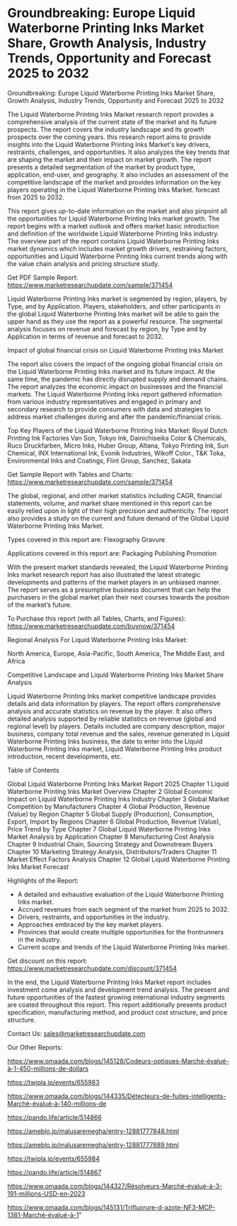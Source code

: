 # Groundbreaking: Europe Liquid Waterborne Printing Inks Market Share, Growth Analysis, Industry Trends, Opportunity and Forecast 2025 to 2032
 Groundbreaking: Europe Liquid Waterborne Printing Inks Market Share, Growth Analysis, Industry Trends, Opportunity and Forecast 2025 to 2032

The Liquid Waterborne Printing Inks Market research report provides a comprehensive analysis of the current state of the market and its future prospects. The report covers the industry landscape and its growth prospects over the coming years. this research report aims to provide insights into the Liquid Waterborne Printing Inks Market's key drivers, restraints, challenges, and opportunities. It also analyzes the key trends that are shaping the market and their impact on market growth. The report presents a detailed segmentation of the market by product type, application, end-user, and geography. It also includes an assessment of the competitive landscape of the market and provides information on the key players operating in the Liquid Waterborne Printing Inks Market. forecast from 2025 to 2032.

This report gives up-to-date information on the market and also pinpoint all the opportunities for Liquid Waterborne Printing Inks market growth. The report begins with a market outlook and offers market basic introduction and definition of the worldwide Liquid Waterborne Printing Inks industry. The overview part of the report contains Liquid Waterborne Printing Inks market dynamics which includes market growth drivers, restraining factors, opportunities and Liquid Waterborne Printing Inks current trends along with the value chain analysis and pricing structure study.

Get PDF Sample Report: https://www.marketresearchupdate.com/sample/371454

Liquid Waterborne Printing Inks market is segmented by region, players, by Type, and by Application. Players, stakeholders, and other participants in the global Liquid Waterborne Printing Inks market will be able to gain the upper hand as they use the report as a powerful resource. The segmental analysis focuses on revenue and forecast by region, by Type and by Application in terms of revenue and forecast to 2032.

Impact of global financial crisis on Liquid Waterborne Printing Inks Market

The report also covers the impact of the ongoing global financial crisis on the Liquid Waterborne Printing Inks market and its future impact. At the same time, the pandemic has directly disrupted supply and demand chains. The report analyzes the economic impact on businesses and the financial markets. The Liquid Waterborne Printing Inks report gathered information from various industry representatives and engaged in primary and secondary research to provide consumers with data and strategies to address market challenges during and after the pandemic/financial crisis.

Top Key Players of the Liquid Waterborne Printing Inks Market:
Royal Dutch Printing Ink Factories Van Son, Tokyo Ink, Dainichiseika Color & Chemicals, Ruco Druckfarben, Micro Inks, Huber Group, Altana, Tokyo Printing Ink, Sun Chemical, INX International Ink, Evonik Industries, Wikoff Color., T&K Toka, Environmental Inks and Coatings, Flint Group, Sanchez, Sakata


Get Sample Report with Tables and Charts: https://www.marketresearchupdate.com/sample/371454

The global, regional, and other market statistics including CAGR, financial statements, volume, and market share mentioned in this report can be easily relied upon in light of their high precision and authenticity. The report also provides a study on the current and future demand of the Global Liquid Waterborne Printing Inks Market.

Types covered in this report are:
Flexography
Gravure


Applications covered in this report are:
Packaging
Publishing
Promotion


With the present market standards revealed, the Liquid Waterborne Printing Inks market research report has also illustrated the latest strategic developments and patterns of the market players in an unbiased manner. The report serves as a presumptive business document that can help the purchasers in the global market plan their next courses towards the position of the market’s future.

To Purchase this report (with all Tables, Charts, and Figures): https://www.marketresearchupdate.com/buynow/371454

Regional Analysis For Liquid Waterborne Printing Inks Market:

North America, Europe, Asia-Pacific, South America, The Middle East, and Africa

Competitive Landscape and Liquid Waterborne Printing Inks Market Share Analysis

Liquid Waterborne Printing Inks market competitive landscape provides details and data information by players. The report offers comprehensive analysis and accurate statistics on revenue by the player. It also offers detailed analysis supported by reliable statistics on revenue (global and regional level) by players. Details included are company description, major business, company total revenue and the sales, revenue generated in Liquid Waterborne Printing Inks business, the date to enter into the Liquid Waterborne Printing Inks market, Liquid Waterborne Printing Inks product introduction, recent developments, etc.

Table of Contents

Global Liquid Waterborne Printing Inks Market Report 2025
Chapter 1 Liquid Waterborne Printing Inks Market Overview
Chapter 2 Global Economic Impact on Liquid Waterborne Printing Inks Industry
Chapter 3 Global Market Competition by Manufacturers
Chapter 4 Global Production, Revenue (Value) by Region
Chapter 5 Global Supply (Production), Consumption, Export, Import by Regions
Chapter 6 Global Production, Revenue (Value), Price Trend by Type
Chapter 7 Global Liquid Waterborne Printing Inks Market Analysis by Application
Chapter 8 Manufacturing Cost Analysis
Chapter 9 Industrial Chain, Sourcing Strategy and Downstream Buyers
Chapter 10 Marketing Strategy Analysis, Distributors/Traders
Chapter 11 Market Effect Factors Analysis
Chapter 12 Global Liquid Waterborne Printing Inks Market Forecast

Highlights of the Report:

- A detailed and exhaustive evaluation of the Liquid Waterborne Printing Inks market.
- Accrued revenues from each segment of the market from 2025 to 2032.
- Drivers, restraints, and opportunities in the industry.
- Approaches embraced by the key market players.
- Provinces that would create multiple opportunities for the frontrunners in the industry.
- Current scope and trends of the Liquid Waterborne Printing Inks market.

Get discount on this report: https://www.marketresearchupdate.com/discount/371454

In the end, the Liquid Waterborne Printing Inks Market report includes investment come analysis and development trend analysis. The present and future opportunities of the fastest growing international industry segments are coated throughout this report. This report additionally presents product specification, manufacturing method, and product cost structure, and price structure.

Contact Us:
sales@marketresearchupdate.com

Our Other Reports:

https://www.omaada.com/blogs/145128/Codeurs-optiques-Marché-évalué-à-1-450-millions-de-dollars

https://twipla.jp/events/655983

https://www.omaada.com/blogs/144335/Détecteurs-de-fuites-intelligents-Marché-évalué-à-140-millions-de

https://pando.life/article/514866

https://ameblo.jp/malusaremegha/entry-12881777848.html

https://ameblo.jp/malusaremegha/entry-12881777889.html

https://twipla.jp/events/655984

https://pando.life/article/514867

https://www.omaada.com/blogs/144327/Résolveurs-Marché-évalué-à-3-191-millions-USD-en-2023

https://www.omaada.com/blogs/145131/Trifluorure-d-azote-NF3-MCP-1381-Marché-évalué-à-1"
